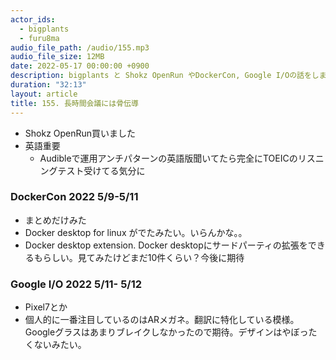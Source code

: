 ```yaml
---
actor_ids:
  - bigplants
  - furu8ma
audio_file_path: /audio/155.mp3
audio_file_size: 12MB
date: 2022-05-17 00:00:00 +0900
description: bigplants と Shokz OpenRun やDockerCon, Google I/Oの話をしました。
duration: "32:13"
layout: article
title: 155. 長時間会議には骨伝導
---
```


- Shokz OpenRun買いました
- 英語重要
    - Audibleで運用アンチパターンの英語版聞いてたら完全にTOEICのリスニングテスト受けてる気分に


### DockerCon 2022 5/9-5/11

- まとめだけみた
- Docker desktop for linux がでたみたい。いらんかな。。
- Docker desktop extension. Docker desktopにサードパーティの拡張をできるもらしい。見てみたけどまだ10件くらい？今後に期待

### Google I/O 2022 5/11- 5/12

- Pixel7とか
- 個人的に一番注目しているのはARメガネ。翻訳に特化している模様。Googleグラスはあまりブレイクしなかったので期待。デザインはやぼったくないみたい。
